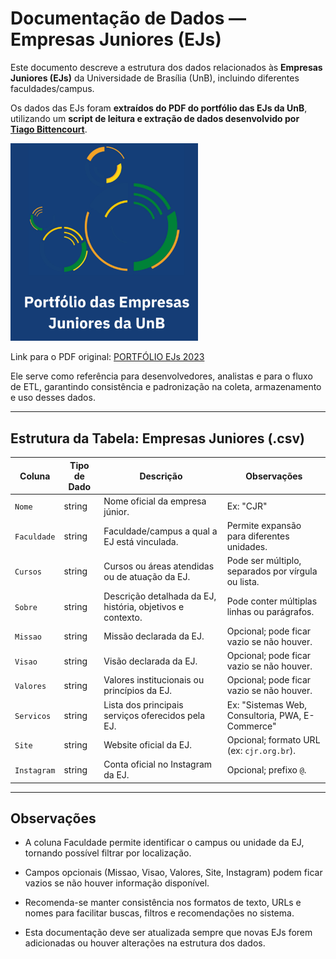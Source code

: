 # Documentação de Dados — Empresas Juniores (EJs)

Este documento descreve a estrutura dos dados relacionados às **Empresas Juniores (EJs)** da Universidade de Brasília (UnB), incluindo diferentes faculdades/campus.  

Os dados das EJs foram **extraídos do PDF do portfólio das EJs da UnB**, utilizando um **script de leitura e extração de dados desenvolvido por [Tiago Bittencourt](https://github.com/TiagoSBittencourt)**.  

<img src="../images/dados/ejs_capa_portifolio.png" alt="Capa do Portfólio EJs" width="300px">

Link para o PDF original: [PORTFÓLIO EJs 2023](https://unb.br/images/Noticias/2023/Documentos/PORTFLIO_EJS.pdf)

Ele serve como referência para desenvolvedores, analistas e para o fluxo de ETL, garantindo consistência e padronização na coleta, armazenamento e uso desses dados.

---

## Estrutura da Tabela: Empresas Juniores (.csv)

| Coluna       | Tipo de Dado | Descrição                                                                                  | Observações                                               |
|--------------|-------------|--------------------------------------------------------------------------------------------|-----------------------------------------------------------|
| `Nome`       | string      | Nome oficial da empresa júnior.                                                            | Ex: "CJR"                                                 |
| `Faculdade`  | string      | Faculdade/campus a qual a EJ está vinculada.                                               | Permite expansão para diferentes unidades.               |
| `Cursos`     | string      | Cursos ou áreas atendidas ou de atuação da EJ.                                             | Pode ser múltiplo, separados por vírgula ou lista.       |
| `Sobre`      | string      | Descrição detalhada da EJ, história, objetivos e contexto.                                 | Pode conter múltiplas linhas ou parágrafos.              |
| `Missao`     | string      | Missão declarada da EJ.                                                                    | Opcional; pode ficar vazio se não houver.                |
| `Visao`      | string      | Visão declarada da EJ.                                                                     | Opcional; pode ficar vazio se não houver.                |
| `Valores`    | string      | Valores institucionais ou princípios da EJ.                                                | Opcional; pode ficar vazio se não houver.                |
| `Servicos`   | string      | Lista dos principais serviços oferecidos pela EJ.                                          | Ex: "Sistemas Web, Consultoria, PWA, E-Commerce"        |
| `Site`       | string      | Website oficial da EJ.                                                                     | Opcional; formato URL (ex: `cjr.org.br`).               |
| `Instagram`  | string      | Conta oficial no Instagram da EJ.                                                         | Opcional; prefixo `@`.                                    |

---

## Observações

- A coluna Faculdade permite identificar o campus ou unidade da EJ, tornando possível filtrar por localização.

- Campos opcionais (Missao, Visao, Valores, Site, Instagram) podem ficar vazios se não houver informação disponível.

- Recomenda-se manter consistência nos formatos de texto, URLs e nomes para facilitar buscas, filtros e recomendações no sistema.

- Esta documentação deve ser atualizada sempre que novas EJs forem adicionadas ou houver alterações na estrutura dos dados.
